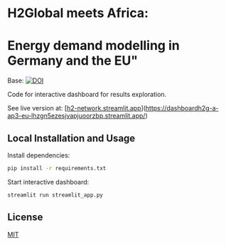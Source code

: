 # H2Global meets Africa: 
# Energy demand modelling in Germany and the EU"

Base: [![DOI](https://zenodo.org/badge/451538981.svg)](https://zenodo.org/badge/latestdoi/451538981)

Code for interactive dashboard for results exploration.

See live version at: [[h2-network.streamlit.app](https://h2-network.streamlit.app)](https://dashboardh2g-a-ap3-eu-lhzgn5ezesjvapjuoorzbp.streamlit.app/)

## Local Installation and Usage

Install dependencies:

```sh
pip install -r requirements.txt
```

Start interactive dashboard:

```sh
streamlit run streamlit_app.py
```

## License

[MIT](LICENSE)

